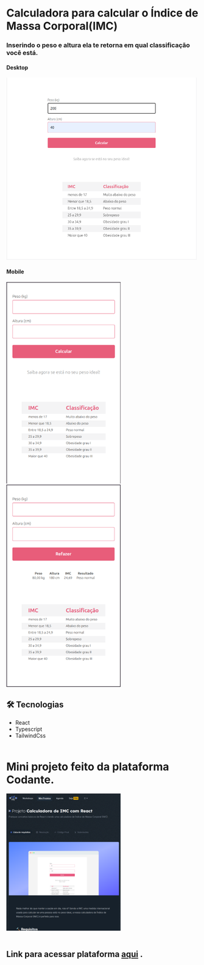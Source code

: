 # Calculadora para calcular o Índice de Massa Corporal(IMC)

### Inserindo o peso e altura ela te retorna em qual classificação você está.

#### Desktop
<img src="./src/public/calculadora-IMC-desktop.png" width="500px">
<br>

#### Mobile
<div>
<img src="./src/public/calculadora-IMC-mobile.png" width="300px">
<img src="./src/public/calculadora-IMC-result.png" width="300px">
</div>


## 🛠️ Tecnologias

- React
- Typescript
- TailwindCss
  <br><br>

# Mini projeto feito da plataforma Codante.

<img src="./src/public/pg-codante.png" width="300px">
<br> <br>

## Link para acessar plataforma <a href="https://codante.io/mini-projetos/calculadora-de-imc-com-react" target="_blank">aqui</a> .
